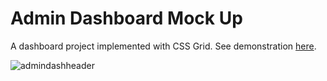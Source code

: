 # Admin Dashboard Mock Up
A dashboard project implemented with CSS Grid. See demonstration [here](https://oriodev.github.io/admindashboard/).

![admindashheader](https://user-images.githubusercontent.com/93719767/210102307-873c151d-bb53-4175-aefd-30c71fcc343e.png)
